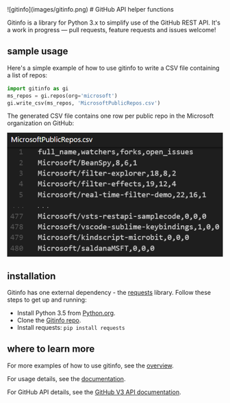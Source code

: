 <properties LandingPage="dmahugh,http://github.com/dmahugh/whatever" />
<properties LandingPageTags="Python,GitHub,REST" />
![gitinfo](images/gitinfo.png)
# GitHub API helper functions

Gitinfo is a library for Python 3.x to simplify use of the GitHub REST API. It's a work in progress &mdash; pull requests, feature requests and issues welcome!

## sample usage

Here's a simple example of how to use gitinfo to write a CSV file containing a list of repos:

```python
import gitinfo as gi
ms_repos = gi.repos(org='microsoft')
gi.write_csv(ms_repos, 'MicrosoftPublicRepos.csv')
```
The generated CSV file contains one row per public repo in the Microsoft organization on GitHub:

![MicrosoftPublicRepos](images/MicrosoftPublicRepos.png)

## installation

Gitinfo has one external dependency - the [requests](https://pypi.python.org/pypi/requests) library. Follow these steps to get up and running:

* Install Python 3.5 from [Python.org](https://www.python.org/).
* Clone the [Gitinfo repo](https://github.com/dmahugh/gitinfo).
* Install requests: ```pip install requests```

## where to learn more
For more examples of how to use gitinfo, see the [overview](overview.md).

For usage details, see the [documentation](gitinfo.md).

For GitHub API details, see the [GitHub V3 API documentation](https://developer.github.com/v3/).

